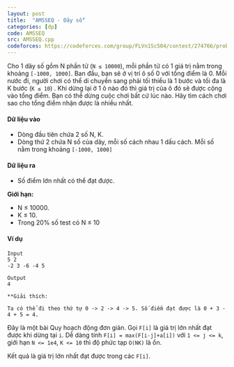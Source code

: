 ```yaml
---
layout: post
title:  "AMSSEQ - Dãy số"
categories: [dp]
code: AMSSEQ
src: AMSSEQ.cpp
codeforces: https://codeforces.com/group/FLVn1Sc504/contest/274766/problem/E
---
```



Cho 1 dãy số gồm N phần tử (`N ≤ 10000`), mỗi phần tử có 1 giá trị nằm trong khoảng `[-1000, 1000]`. Ban đầu, bạn sẽ ở vị trí ô số 0 với tổng điểm là 0. Mỗi nước đi, người chơi có thể di chuyển sang phải tối thiểu là 1 bước và tối đa là K bước (`K ≤ 10`) . Khi dừng lại ở 1 ô nào đó thì giá trị của ô đó sẽ được cộng vào tổng điểm. Bạn có thể dừng cuộc chơi bất cứ lúc nào. Hãy tìm cách chơi sao cho tổng điểm nhận được là nhiều nhất.

#### Dữ liệu vào

* Dòng đầu tiên chứa 2 số N, K.
* Dòng thứ 2 chứa N số của dãy, mỗi số cách nhau 1 dấu cách. Mỗi số nằm trong khoảng `[-1000, 1000]`

#### Dữ liệu ra

* Số điểm lớn nhất có thể đạt được.

**Giới hạn:**

* N ≤ 10000.
* K ≤ 10.
* Trong 20% số test có N ≤ 10

#### Ví dụ

```
Input
5 2
-2 3 -6 -4 5

Output
4
  
**Giải thích:

Ta có thể đi theo thứ tự 0 -> 2 -> 4 -> 5. Số điểm đạt được là 0 + 3 - 4 + 5 = 4.
```

<!--more-->



Đây là một bài Quy hoạch động đơn giản. Gọi `F[i]` là giá trị lớn nhất đạt được khi dừng tại `i`. Dễ dàng tính `F[i] = max(F[i-j]+a[i])` với `1 <= j <= k`, giới hạn `N <= 1e4`, `K <= 10` thì độ phức tạp `O(NK)` là ổn.

Kết quả là giá trị lớn nhất đạt được trong các `F[i]`.
